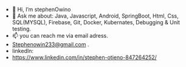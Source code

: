 - 👋 Hi, I’m stephenOwino
- 👀 Ask me about: Java,
                  Javascript,
                  Android,
                  SpringBoot,
                  Html,
                  Css,
                  SQL(MYSQL),
                  Firebase,
                  Git,
                  Docker,
                  Kubernates,
                  Debugging & Unit testing.
- 📫 you can reach me via email adress.
- Stephenowin233@gmail.com .
- linkedIn:
- https://www.linkedin.com/in/stephen-otieno-847264252/
  

